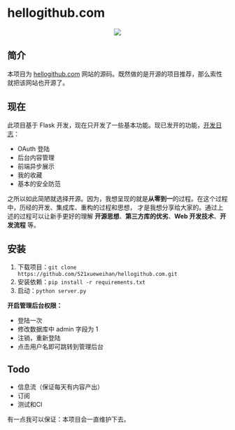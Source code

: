 # hellogithub.com
<p align="center">
  <img src="https://github.com/521xueweihan/hellogithub.com/blob/master/hellogithub.gif">
</p>

## 简介
本项目为 [hellogithub.com](https://hellogithub.com) 网站的源码。既然做的是开源的项目推荐，那么索性就把该网站也开源了。

## 现在
此项目基于 Flask 开发，现在只开发了一些基本功能。现已发开的功能，[开发日志](https://github.com/521xueweihan/hellogithub.com/blob/master/%E5%BC%80%E5%8F%91%E6%97%A5%E5%BF%97.md)：
- OAuth 登陆
- 后台内容管理
- 前端异步展示
- 我的收藏
- 基本的安全防范

之所以如此简陋就选择开源。因为，我想呈现的就是**从零到一**的过程。在这个过程中，历经的开发、集成库、重构的过程和思想，
才是我想分享给大家的。通过上述的过程可以让新手更好的理解 **开源思想**、**第三方库的优劣**、**Web 开发技术**、**开发流程** 等。

## 安装
1. 下载项目：`git clone https://github.com/521xueweihan/hellogithub.com.git`
2. 安装依赖：`pip install -r requirements.txt`
3. 启动：`python server.py`

**开启管理后台权限：**
- 登陆一次
- 修改数据库中 admin 字段为 1
- 注销，重新登陆
- 点击用户名即可跳转到管理后台


## Todo
- 信息流（保证每天有内容产出）
- 订阅
- 测试和CI

有一点我可以保证：本项目会一直维护下去。
